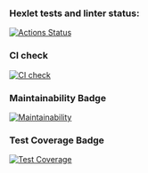 ### Hexlet tests and linter status:
[![Actions Status](https://github.com/DmitriiSushkov/python-project-50/workflows/hexlet-check/badge.svg)](https://github.com/DmitriiSushkov/python-project-50/actions)

### CI check
[![CI check](https://github.com/DmitriiSushkov/python-project-50/actions/workflows/main.yml/badge.svg)](https://github.com/DmitriiSushkov/python-project-50/actions/workflows/main.yml)

### Maintainability Badge
[![Maintainability](https://api.codeclimate.com/v1/badges/31e690ee183998f3ee0c/maintainability)](https://codeclimate.com/github/DmitriiSushkov/python-project-50/maintainability)

### Test Coverage Badge
[![Test Coverage](https://api.codeclimate.com/v1/badges/31e690ee183998f3ee0c/test_coverage)](https://codeclimate.com/github/DmitriiSushkov/python-project-50/test_coverage)